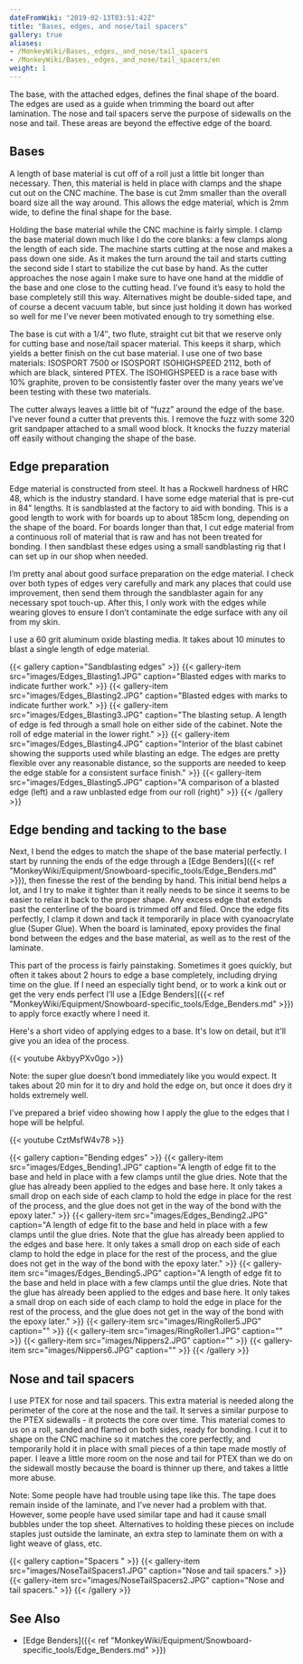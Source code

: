 ```yaml
---
dateFromWiki: "2019-02-13T03:51:42Z"
title: "Bases, edges, and nose/tail spacers"
gallery: true
aliases:
- /MonkeyWiki/Bases,_edges,_and_nose/tail_spacers
- /MonkeyWiki/Bases,_edges,_and_nose/tail_spacers/en
weight: 1
---
```

The base, with the attached edges, defines the final shape of the board. The edges are used as a guide when trimming the board out after lamination. The nose and tail spacers serve the purpose of sidewalls on the nose and tail. These areas are beyond the effective edge of the board.
 

## Bases 
 
A length of base material is cut off of a roll just a little bit longer than necessary. Then, this material is held in place with clamps and the shape cut out on the CNC machine. The base is cut 2mm smaller than the overall board size all the way around. This allows the edge material, which is 2mm wide, to define the final shape for the base.

Holding the base material while the CNC machine is fairly simple. I clamp the base material down much like I do the core blanks: a few clamps along the length of each side. The machine starts cutting at the nose and makes a pass down one side. As it makes the turn around the tail and starts cutting the second side I start to stabilize the cut base by hand. As the cutter approaches the nose again I make sure to have one hand at the middle of the base and one close to the cutting head. I’ve found it’s easy to hold the base completely still this way. Alternatives might be double-sided tape, and of course a decent vacuum table, but since just holding it down has worked so well for me I’ve never been motivated enough to try something else. 

The base is cut with a 1/4″, two flute, straight cut bit that we reserve only for cutting base and nose/tail spacer material. This keeps it sharp, which yields a better finish on the cut base material. I use one of two base materials: ISOSPORT 7500 or ISOSPORT ISOHIGHSPEED 2112, both of which are black, sintered PTEX. The ISOHIGHSPEED is a race base with 10% graphite, proven to be consistently faster over the many years we’ve been testing with these two materials.

The cutter always leaves a little bit of “fuzz” around the edge of the base. I’ve never found a cutter that prevents this. I remove the fuzz with some 320 grit sandpaper attached to a small wood block. It knocks the fuzzy material off easily without changing the shape of the base.


## Edge preparation 
 
Edge material is constructed from steel. It has a Rockwell hardness of HRC 48, which is the industry standard. I have some edge material that is pre-cut in 84” lengths. It is sandblasted at the factory to aid with bonding. This is a good length to work with for boards up to about 185cm long, depending on the shape of the board. For boards longer than that, I cut edge material from a continuous roll of material that is raw and has not been treated for bonding. I then sandblast these edges using a small sandblasting rig that I can set up in our shop when needed.
 
I’m pretty anal about good surface preparation on the edge material. I check over both types of edges very carefully and mark any places that could use improvement, then send them through the sandblaster again for any necessary spot touch-up. After this, I only work with the edges while wearing gloves to ensure I don’t contaminate the edge surface with any oil from my skin.
 
I use a 60 grit aluminum oxide blasting media. It takes about 10 minutes to blast a single length of edge material.

{{< gallery  caption="Sandblasting edges" >}}
{{< gallery-item src="images/Edges_Blasting1.JPG" caption="Blasted edges with marks to indicate further work." >}}
{{< gallery-item src="images/Edges_Blasting2.JPG" caption="Blasted edges with marks to indicate further work." >}}
{{< gallery-item src="images/Edges_Blasting3.JPG" caption="The blasting setup. A length of edge is fed through a small hole on either side of the cabinet. Note the roll of edge material in the lower right." >}}
{{< gallery-item src="images/Edges_Blasting4.JPG" caption="Interior of the blast cabinet showing the supports used while blasting an edge. The edges are pretty flexible over any reasonable distance, so the supports are needed to keep the edge stable for a consistent surface finish." >}}
{{< gallery-item src="images/Edges_Blasting5.JPG" caption="A comparison of a blasted edge (left) and a raw unblasted edge from our roll (right)" >}}
{{< /gallery >}}



## Edge bending and tacking to the base 
 
Next, I bend the edges to match the shape of the base material perfectly. I start by running the ends of the edge through a [Edge Benders]({{< ref "MonkeyWiki/Equipment/Snowboard-specific_tools/Edge_Benders.md" >}}), then finesse the rest of the bending by hand. This initial bend helps a lot, and I try to make it tighter than it really needs to be since it seems to be easier to relax it back to the proper shape. Any excess edge that extends past the centerline of the board is trimmed off and filed. Once the edge fits perfectly, I clamp it down and tack it temporarily in place with cyanoacrylate glue (Super Glue). When the board is laminated, epoxy provides the final bond between the edges and the base material, as well as to the rest of the laminate.
 
This part of the process is fairly painstaking. Sometimes it goes quickly, but often it takes about 2 hours to edge a base completely, including drying time on the glue. If I need an especially tight bend, or to work a kink out or get the very ends perfect I’ll use a [Edge Benders]({{< ref "MonkeyWiki/Equipment/Snowboard-specific_tools/Edge_Benders.md" >}}) to apply force exactly where I need it.

Here's a short video of applying edges to a base. It's low on detail, but it'll give you an idea of the process.

{{< youtube AkbyyPXv0go >}}

Note: the super glue doesn’t bond immediately like you would expect. It takes about 20 min for it to dry and hold the edge on, but once it does dry it holds extremely well. 

I've prepared a brief video showing how I apply the glue to the edges that I hope will be helpful.

{{< youtube CztMsfW4v78 >}}


{{< gallery  caption="Bending edges" >}}
{{< gallery-item src="images/Edges_Bending1.JPG" caption="A length of edge fit to the base and held in place with a few clamps until the glue dries. Note that the glue has already been applied to the edges and base here. It only takes a small drop on each side of each clamp to hold the edge in place for the rest of the process, and the glue does not get in the way of the bond with the epoxy later." >}}
{{< gallery-item src="images/Edges_Bending2.JPG" caption="A length of edge fit to the base and held in place with a few clamps until the glue dries. Note that the glue has already been applied to the edges and base here. It only takes a small drop on each side of each clamp to hold the edge in place for the rest of the process, and the glue does not get in the way of the bond with the epoxy later." >}}
{{< gallery-item src="images/Edges_Bending5.JPG" caption="A length of edge fit to the base and held in place with a few clamps until the glue dries. Note that the glue has already been applied to the edges and base here. It only takes a small drop on each side of each clamp to hold the edge in place for the rest of the process, and the glue does not get in the way of the bond with the epoxy later." >}}
{{< gallery-item src="images/RingRoller5.JPG" caption="" >}}
{{< gallery-item src="images/RingRoller1.JPG" caption="" >}}
{{< gallery-item src="images/Nippers2.JPG" caption="" >}}
{{< gallery-item src="images/Nippers6.JPG" caption="" >}}
{{< /gallery >}}



## Nose and tail spacers 
 
I use PTEX for nose and tail spacers. This extra material is needed along the perimeter of the core at the nose and the tail. It serves a similar purpose to the PTEX sidewalls - it protects the core over time. This material comes to us on a roll, sanded and flamed on both sides, ready for bonding. I cut it to shape on the CNC machine so it matches the core perfectly, and temporarily hold it in place with small pieces of a thin tape made mostly of paper. I leave a little more room on the nose and tail for PTEX than we do on the sidewall mostly because the board is thinner up there, and takes a little more abuse.

Note: Some people have had trouble using tape like this. The tape does remain inside of the laminate, and I’ve never had a problem with that. However, some people have used similar tape and had it cause small bubbles under the top sheet. Alternatives to holding these pieces on include staples just outside the laminate, an extra step to laminate them on with a light weave of glass, etc.

{{< gallery  caption="Spacers " >}}
{{< gallery-item src="images/NoseTailSpacers1.JPG" caption="Nose and tail spacers." >}}
{{< gallery-item src="images/NoseTailSpacers2.JPG" caption="Nose and tail spacers." >}}
{{< /gallery >}}



## See Also 
- [Edge Benders]({{< ref "MonkeyWiki/Equipment/Snowboard-specific_tools/Edge_Benders.md" >}})


